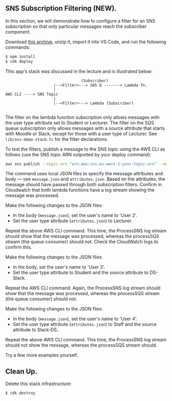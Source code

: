 ## SNS Subscription Filtering (NEW).

In this section, we will demonstrate how to configure a filter for an SNS subscription so that only particular messages reach the subscriber component.

Download [this archive][snsstart], unzip it, import it into VS Code, and run the following commands:
~~~bash
$ npm install
$ cdk deploy
~~~
This app's stack was discussed in the lecture and is illustrated below:
~~~
                                 (Subscriber)
                     |--<Filter>---> SQS Q -------> Lambda fn.
                     |
AWS CLI ----> SNS Topic 
                     |
                     |--<Filter>---> Lambda (Subscriber)
                 
~~~

The filter on the lambda function subscription only allows messages with the user type attribute set to Student or Lecturer. The filter on the SQS queue subscription only allows messages with a source attribute that starts with Moodle or Slack, except for those with a user type of Lecturer. See `lib/sns-demo-stack.ts` for the filter declarations. 

To test the filters, publish a message to the SNS topic using the AWS CLI as follows (use the SNS topic ARN outputted by your deploy command):
~~~bash
aws sns publish --topic-arn "arn:aws:sns:eu-west-1:your-topic-arn" --message-attributes file://attributes.json --message file://message.json
~~~
The command uses local JSON files to specify the message attributes and body — see `message.json` and `attributes.json`. Based on the attributes, the message should have passed through both subscription filters. Confirm in Cloudwatch that both lambda functions have a log stream showing the message was processed.

Make the following changes to the JSON files:
+ In the body (`message.json`), set the user's name to 'User 2'.
+ Set the user type attribute (`attributes.json`) to Lecturer.

Repeat the above AWS CLI command. This time, the ProcessSNS log stream should show that the message was processed, whereas the processSQS stream (the queue consumer) should not. Check the CloudWatch logs to confirm this.

Make the following changes to the JSON files:
+ In the body, set the user's name to 'User 3'.
+ Set the user type attribute to Student and the source attribute to DS-Slack.

Repeat the AWS CLI command. Again, the ProcessSNS log stream should show that the message was processed, whereas the processSQS stream (the queue consumer) should not.

Make the following changes to the JSON files:
+ In the body (`message.json`), set the user's name to 'User 4'.
+ Set the user type attribute (`attributes.json`) to Staff and the source attribute to Slack-DS..

Repeat the above AWS CLI command. This time, the ProcessSNS log stream should not show the message, whereas the processSQS stream should.

Try a few more examples yourself.

## Clean Up.

Delete this stack infrastructure:
~~~bash
$ cdk destroy
~~~


[snsstart]: ./img/snsstart.zip
[snsdlq]: ./img/snsdlq.png
[retries]: ./img/retries.png
